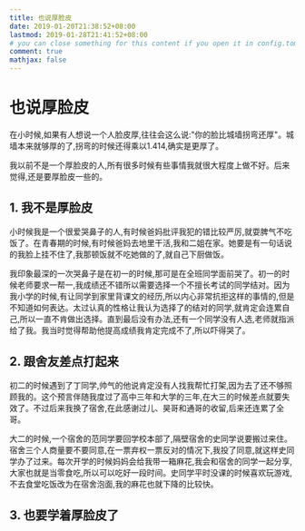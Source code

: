```yaml
---
title: 也说厚脸皮
date: 2019-01-20T21:38:52+08:00
lastmod: 2019-01-28T21:41:52+08:00
# you can close something for this content if you open it in config.toml.
comment: true
mathjax: false
---
```


# 也说厚脸皮

在小时候,如果有人想说一个人脸皮厚,往往会这么说:"你的脸比城墙拐弯还厚"。城墙本来就够厚的了,拐弯的时候还得乘以1.414,确实是更厚了。

我以前不是一个厚脸皮的人,所有很多时候有些事情我就很大程度上做不好。后来觉得,还是要厚脸皮一些的。

## 1. 我不是厚脸皮

小时候我是一个很爱哭鼻子的人,有时候爸妈批评我犯的错比较严厉,就耍脾气不吃饭了。在青春期的时候,有时候爸妈去地里干活,我和二姐在家。她要是有一句话说的我脸上挂不住了,我那顿饭就不吃她做的了,就自己下厨做饭。

我印象最深的一次哭鼻子是在初一的时候,那可是在全班同学面前哭了。初一的时候老师要求一帮一,我成绩还不错所以需要选择一个不擅长考试的同学结对。因为我小学的时候,有让同学到家里背课文的经历,所以内心非常抗拒这样的事情的,但是不知道如何表达。太过认真的性格让我认为选择了的结对的同学,就肯定会连累自己,所以一直不肯做出选择。直到最后没有办法,还有一个同学没有人选,老师就指派给了我。我当时觉得帮助他提高成绩我肯定完成不了,所以吓得哭了。

## 2. 跟舍友差点打起来

初二的时候遇到了丁同学,帅气的他说肯定没有人找我帮忙打架,因为去了还不够照顾我的。这个预言伴随我度过了高中三年和大学的三年,在大三的时候差点就要失效了。不过后来我换了宿舍,在此感谢过儿、昊哥和通哥的收留,后来还连累了全哥。

大二的时候,一个宿舍的范同学要回学校本部了,隔壁宿舍的史同学说要搬过来住。宿舍三个人商量要不要同意,在一票弃权一票反对的情况下,我投了同意,就这样史同学办了过来。每次开学的时候妈妈会给我带一箱麻花,我会和宿舍的同学一起分享,大家也就是当零食吃,所以可以吃好一段时间。史同学平时没课的时候喜欢玩游戏,不去食堂吃饭改为在宿舍泡面,我的麻花也就下降的比较快。

## 3. 也要学着厚脸皮了

